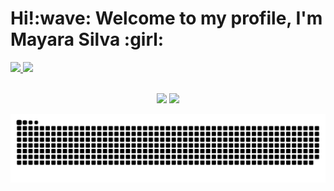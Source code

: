 <h1>  Hi!:wave:  Welcome to my profile, I'm Mayara Silva :girl: </h1>

  <div>
  
  <a href="https://github.com/mayaradeveloper">
  <img height="120"  width="auto" align="auto" src="https://github-readme-stats.vercel.app/api/top-langs/?username=mayaradeveloper&&layout=compact&hide=shell&theme=jolly"/>
 
<img height="160"   align="auto" src="https://github-readme-stats.vercel.app/api?username=mayaradeveloper&show_icons=true&theme=jolly&include_all_commits=true&count_private=true"/>
  <br>
     <center>
  <br>
  
   <a ref="https://www.instagram.com/mayara.jds/" target="_blank"> <img src="https://img.shields.io/badge/-Instagram-%23E4405F?style=for-the-badge&logo=instagram&logoColor=white" target="_blank"> </a> 
  <a href="https://www.linkedin.com/in/mayarajds/" target="_blank"> <img src="https://img.shields.io/badge/-LinkedIn-%230077B5?style=for-the-badge&logo=linkedin&logoColor=white" target="_blank"> </a> 
 
  ![Snake animation](https://github.com/ellen2121/ellen2121/blob/output/github-contribution-grid-snake.svg)
 
</div>
 

</center>
